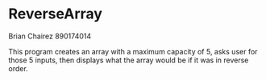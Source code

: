 # ReverseArray
Brian Chairez
890174014

This program creates an array with a maximum capacity of 5, asks user for those 5 inputs, then displays what the array would be if it was in reverse order.
